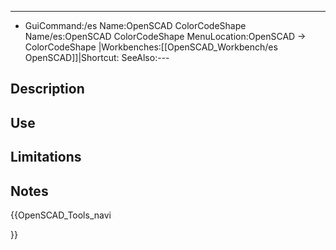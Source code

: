 ---
- GuiCommand:/es   Name:OpenSCAD ColorCodeShape   Name/es:OpenSCAD ColorCodeShape‏‎    MenuLocation:OpenSCAD → ColorCodeShape‏‎   |Workbenches:[[OpenSCAD_Workbench/es   OpenSCAD]]|Shortcut:   SeeAlso:---


</div>

## Description


<div class="mw-translate-fuzzy">

## Use


</div>

## Limitations

## Notes





{{OpenSCAD_Tools_navi

}} 
